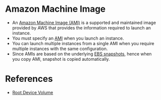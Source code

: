 # Amazon Machine Image
- An [Amazon Machine Image (AMI)](https://docs.aws.amazon.com/AWSEC2/latest/UserGuide/AMIs.html) is a supported and maintained image provided by AWS that provides the information required to launch an instance. 
- You must specify an [AMI](https://docs.aws.amazon.com/AWSEC2/latest/UserGuide/AMIs.html) when you launch an instance. 
- You can launch multiple instances from a single AMI when you require multiple instances with the same configuration.
- Since AMIs are based on the underlying [EBS snapshots](../../7_StorageServices/1_BlockStorageTypes/AmazonEBS.md), hence when you copy AMI, snapshot is copied automatically.

[](../assests/AMI_EC2_Root_Volume.drawio.png)

# References
- [Root Device Volume](https://docs.aws.amazon.com/AWSEC2/latest/UserGuide/RootDeviceStorage.html)